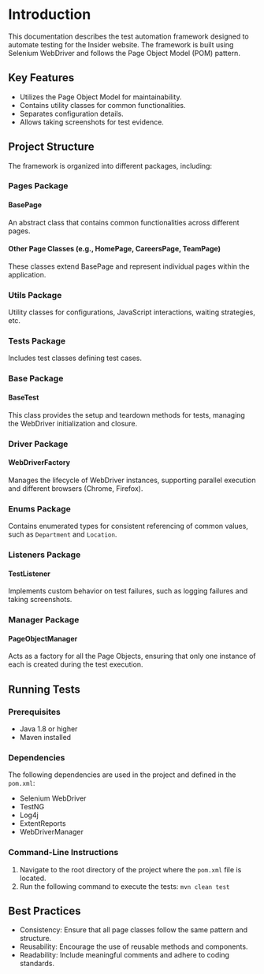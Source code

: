 # Introduction
This documentation describes the test automation framework designed to automate testing for the Insider website. The framework is built using Selenium WebDriver and follows the Page Object Model (POM) pattern.

## Key Features
- Utilizes the Page Object Model for maintainability.
- Contains utility classes for common functionalities.
- Separates configuration details.
- Allows taking screenshots for test evidence.

## Project Structure
The framework is organized into different packages, including:

### Pages Package
#### BasePage
An abstract class that contains common functionalities across different pages.

#### Other Page Classes (e.g., HomePage, CareersPage, TeamPage)
These classes extend BasePage and represent individual pages within the application.

### Utils Package
Utility classes for configurations, JavaScript interactions, waiting strategies, etc.

### Tests Package
Includes test classes defining test cases.

### Base Package
#### BaseTest
This class provides the setup and teardown methods for tests, managing the WebDriver initialization and closure.

### Driver Package
#### WebDriverFactory
Manages the lifecycle of WebDriver instances, supporting parallel execution and different browsers (Chrome, Firefox).

### Enums Package
Contains enumerated types for consistent referencing of common values, such as `Department` and `Location`.

### Listeners Package
#### TestListener
Implements custom behavior on test failures, such as logging failures and taking screenshots.

### Manager Package
#### PageObjectManager
Acts as a factory for all the Page Objects, ensuring that only one instance of each is created during the test execution.

## Running Tests

### Prerequisites
- Java 1.8 or higher
- Maven installed

### Dependencies
The following dependencies are used in the project and defined in the `pom.xml`:
- Selenium WebDriver
- TestNG
- Log4j
- ExtentReports
- WebDriverManager

### Command-Line Instructions
1. Navigate to the root directory of the project where the `pom.xml` file is located.
2. Run the following command to execute the tests: `mvn clean test`


## Best Practices
- Consistency: Ensure that all page classes follow the same pattern and structure.
- Reusability: Encourage the use of reusable methods and components.
- Readability: Include meaningful comments and adhere to coding standards.
